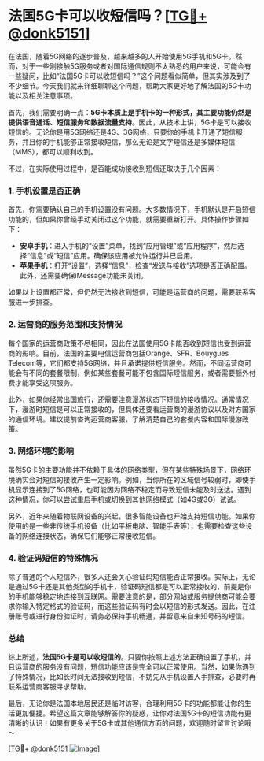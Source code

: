 # 法国5G卡可以收短信吗？[[TG💪+ @donk5151](https://t.me/s/donk5151)]

在法国，随着5G网络的逐步普及，越来越多的人开始使用5G手机和5G卡。然而，对于一些刚接触5G服务或者对国际通信规则不太熟悉的用户来说，可能会有一些疑问，比如“法国5G卡可以收短信吗？”这个问题看似简单，但其实涉及到了不少细节。今天我们就来详细聊聊这个问题，帮助大家更好地了解法国的5G卡功能以及相关注意事项。

首先，我们需要明确一点：**5G卡本质上是手机卡的一种形式，其主要功能仍然是提供语音通话、短信服务和数据流量支持**。因此，从技术上讲，5G卡是可以接收短信的。无论你是用5G网络还是4G、3G网络，只要你的手机卡开通了短信服务，并且你的手机能够正常接收短信，那么无论是文字短信还是多媒体短信（MMS），都可以顺利收到。

不过，在实际使用过程中，是否能成功接收到短信还取决于几个因素：

### 1. 手机设置是否正确

首先，你需要确认自己的手机设置没有问题。大多数情况下，手机默认是开启短信功能的，但如果你曾经手动关闭过这个功能，就需要重新打开。具体操作步骤如下：

- **安卓手机**：进入手机的“设置”菜单，找到“应用管理”或“应用程序”，然后选择“信息”或“短信”应用。确保该应用被允许运行并已启用。
- **苹果手机**：打开“设置”，选择“信息”，检查“发送与接收”选项是否正确配置。此外，还需要确保iMessage功能未关闭。

如果以上设置都正常，但仍然无法接收到短信，可能是运营商的问题，需要联系客服进一步排查。

### 2. 运营商的服务范围和支持情况

每个国家的运营商政策不尽相同，因此在法国使用5G卡能否收到短信也受到运营商的影响。目前，法国的主要电信运营商包括Orange、SFR、Bouygues Telecom等，它们都支持5G网络，并且承诺提供短信服务。然而，不同运营商可能会有不同的套餐限制，例如某些套餐可能不包含国际短信服务，或者需要额外付费才能享受这项服务。

此外，如果你经常出国旅行，还需要注意漫游状态下短信的接收情况。通常情况下，漫游时短信是可以正常接收的，但具体还要看运营商的漫游协议以及对方国家的通信环境。建议提前咨询运营商客服，了解清楚自己的套餐内容和国际漫游政策。

### 3. 网络环境的影响

虽然5G卡的主要功能并不依赖于具体的网络类型，但在某些特殊场景下，网络环境确实会对短信的接收产生一定影响。例如，当你所在的区域信号较弱时，即使手机显示连接到了5G网络，也可能因为网络不稳定而导致短信未能及时送达。遇到这种情况，你可以尝试重启手机或切换到其他网络模式（如4G或3G）试试。

另外，近年来随着物联网设备的兴起，很多智能设备也开始支持短信功能。如果你使用的是一些非传统手机设备（比如平板电脑、智能手表等），也需要检查这些设备的网络连接状态，确保它们能够正常接收短信。

### 4. 验证码短信的特殊情况

除了普通的个人短信外，很多人还会关心验证码短信能否正常接收。实际上，无论是通过5G卡还是其他类型的手机卡，验证码短信都是可以正常接收的，前提是你的手机能够稳定地连接到互联网。需要注意的是，部分网站或服务提供商可能会要求你输入特定格式的验证码，而这些验证码有时会以短信的形式发送。因此，在注册账号或进行身份验证时，请务必保持手机畅通，并留意来自未知号码的短信。

### 总结

综上所述，**法国5G卡是可以收短信的**。只要你按照上述方法正确设置了手机，并且运营商的服务没有问题，短信功能应该是完全可以正常使用。当然，如果你遇到了特殊情况，比如长时间无法接收到短信，不妨先从手机设置入手排查，必要时再联系运营商客服寻求帮助。

最后，无论你是法国本地居民还是临时访客，合理利用5G卡的功能都能让你的生活更加便捷。希望这篇文章能够解答你的疑惑，让你对法国5G卡的短信功能有更清晰的认识！如果有更多关于5G卡或其他通信方面的问题，欢迎随时留言讨论哦～

[[TG💪+ @donk5151](https://t.me/s/donk5151) ![Image](https://i.postimg.cc/rwNCRYN7/Snipaste-2025-04-30-17-27-05.png)]